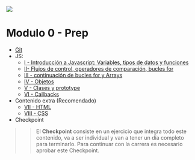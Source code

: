 <p align='left'>
    <img src='https://static.wixstatic.com/media/85087f_0d84cbeaeb824fca8f7ff18d7c9eaafd~mv2.png/v1/fill/w_160,h_30,al_c,q_85,usm_0.66_1.00_0.01/Logo_completo_Color_1PNG.webp' </img>
</p>

# Modulo 0 - Prep

* [Git](./Lesson01-Git)
* JS:
    - [I - Introducción a Javascript: Variables, tipos de datos y funciones](./Lesson02-JS-I)
    - [II- Flujos de control, operadores de comparación, bucles for](./Lesson03-JS-II)
    - [III - continuación de bucles for y Arrays](./Lesson04-JS-III)
    - [IV - Objetos](./Lesson05-JS-IV)
    - [V - Clases y prototype](./Lesson06-JS-V)
    - [VI - Callbacks](./Lesson07-JS-VI)
 * Contenido extra (Recomendado)
    - [VII - HTML](./Lesson08-HTML)
    - [VIII - CSS](./Lesson09-CSS-Positioning)
 * Checkpoint

>> El **Checkpoint** consiste en un ejercicio que integra todo este contenido, va a ser individual y van a tener un día completo para terminarlo. Para continuar con la carrera es necesario aprobar este Checkpoint.
